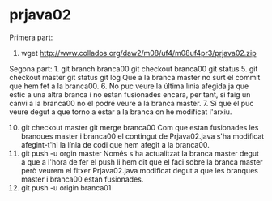 # prjava02
Primera part:

1. wget http://www.collados.org/daw2/m08/uf4/m08uf4pr3/prjava02.zip

Segona part:
1. 
  git branch branca00
  git checkout branca00
  git status
5. git checkout master 
  git status
  git log
  Que a la branca master no surt el commit que hem fet a la branca00.
6. No puc veure la última línia afegida ja que estic a una altra branca i no estan fusionades encara, per tant, si faig un canvi a la branca00 no el podré veure a la branca master.
7. Sí que el puc veure degut a que torno a estar a la branca on he modificat l'arxiu.
  

10. git checkout master
    git merge branca00
    Com que estan fusionades les branques master i branca00 el contingut de Prjava02.java s'ha modificat afegint-t'hi la línia de codi que hem afegit a la branca00.
12. git push -u orgin master
    Només s'ha actualitzat la branca master degut a que a l'hora de fer el push li hem dit que el faci sobre la branca master però veurem el fitxer Prjava02.java modificat degut a que les branques master i branca00 estan fusionades.
14. git push -u origin branca01

